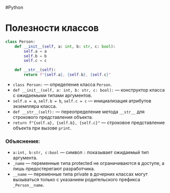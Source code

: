 #Python 

# Полезности классов

```python
class Person:
    def __init__(self, a: int, b: str, c: bool):
        self.a = a
        self.b = b
        self.c = c

    def __str__(self):
        return f"{self.a}, {self.b}, {self.c}"
```

- `class Person:` — определение класса `Person`.
- `def __init__(self, a: int, b: str, c: bool):` — конструктор класса с ожидаемыми типами аргументов.
- `self.a = a`, `self.b = b`, `self.c = c` — инициализация атрибутов экземпляра класса.
- `def __str__(self):` — переопределение метода `__str__` для строкового представления объекта.
- `return f"{self.a}, {self.b}, {self.c}"` — строковое представление объекта при вызове `print`.

### Объяснения:

- `a:int, b:str, c:bool` — символ `:` показывает ожидаемый тип аргумента.
- `_name` — переменные типа protected не ограничиваются в доступе, а лишь предостерегают разработчика.
- `__name` — переменные типа private в дочерних классах могут вызываться только с указанием родительского префикса `_Person__name`.
